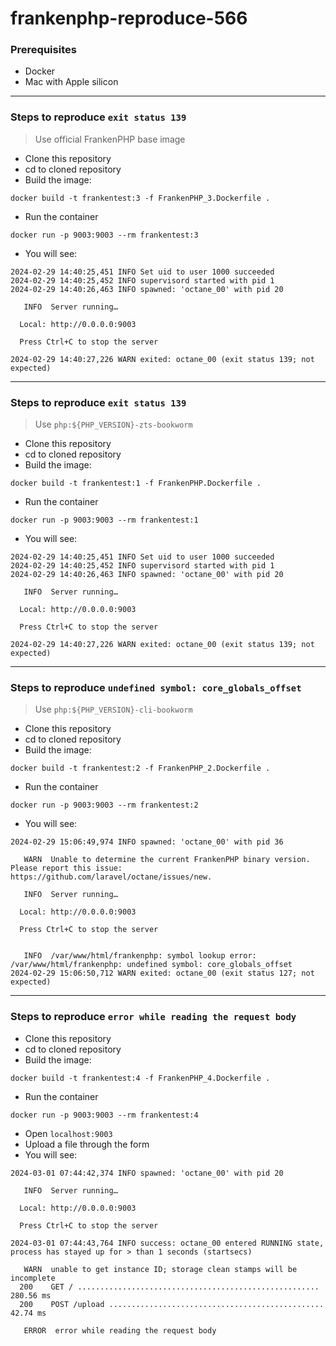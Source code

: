 # frankenphp-reproduce-566
### Prerequisites
- Docker
- Mac with Apple silicon
---
### Steps to reproduce `exit status 139`
> Use official FrankenPHP base image

- Clone this repository
- cd to cloned repository
- Build the image:
```
docker build -t frankentest:3 -f FrankenPHP_3.Dockerfile .
```
- Run the container
```
docker run -p 9003:9003 --rm frankentest:3
```
- You will see:
```
2024-02-29 14:40:25,451 INFO Set uid to user 1000 succeeded
2024-02-29 14:40:25,452 INFO supervisord started with pid 1
2024-02-29 14:40:26,463 INFO spawned: 'octane_00' with pid 20

   INFO  Server running…

  Local: http://0.0.0.0:9003

  Press Ctrl+C to stop the server

2024-02-29 14:40:27,226 WARN exited: octane_00 (exit status 139; not expected)
```
---
### Steps to reproduce `exit status 139`
> Use `php:${PHP_VERSION}-zts-bookworm`

- Clone this repository
- cd to cloned repository
- Build the image:
```
docker build -t frankentest:1 -f FrankenPHP.Dockerfile .
```
- Run the container
```
docker run -p 9003:9003 --rm frankentest:1
```
- You will see:
```
2024-02-29 14:40:25,451 INFO Set uid to user 1000 succeeded
2024-02-29 14:40:25,452 INFO supervisord started with pid 1
2024-02-29 14:40:26,463 INFO spawned: 'octane_00' with pid 20

   INFO  Server running…

  Local: http://0.0.0.0:9003

  Press Ctrl+C to stop the server

2024-02-29 14:40:27,226 WARN exited: octane_00 (exit status 139; not expected)
```
---
### Steps to reproduce `undefined symbol: core_globals_offset`
> Use `php:${PHP_VERSION}-cli-bookworm`

- Clone this repository
- cd to cloned repository
- Build the image:
```
docker build -t frankentest:2 -f FrankenPHP_2.Dockerfile .
```
- Run the container
```
docker run -p 9003:9003 --rm frankentest:2
```
- You will see:
```
2024-02-29 15:06:49,974 INFO spawned: 'octane_00' with pid 36

   WARN  Unable to determine the current FrankenPHP binary version. Please report this issue: https://github.com/laravel/octane/issues/new.

   INFO  Server running…

  Local: http://0.0.0.0:9003

  Press Ctrl+C to stop the server


   INFO  /var/www/html/frankenphp: symbol lookup error: /var/www/html/frankenphp: undefined symbol: core_globals_offset
2024-02-29 15:06:50,712 WARN exited: octane_00 (exit status 127; not expected)

```
---
### Steps to reproduce `error while reading the request body`

- Clone this repository
- cd to cloned repository
- Build the image:
```
docker build -t frankentest:4 -f FrankenPHP_4.Dockerfile .
```
- Run the container
```
docker run -p 9003:9003 --rm frankentest:4
```
- Open `localhost:9003`
- Upload a file through the form
- You will see:
```
2024-03-01 07:44:42,374 INFO spawned: 'octane_00' with pid 20

   INFO  Server running…

  Local: http://0.0.0.0:9003

  Press Ctrl+C to stop the server

2024-03-01 07:44:43,764 INFO success: octane_00 entered RUNNING state, process has stayed up for > than 1 seconds (startsecs)

   WARN  unable to get instance ID; storage clean stamps will be incomplete
  200    GET / ...................................................... 280.56 ms
  200    POST /upload ................................................ 42.74 ms

   ERROR  error while reading the request body

```
